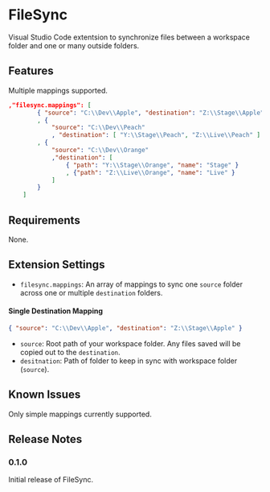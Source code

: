 # FileSync

Visual Studio Code extentsion to synchronize files between a workspace folder and one or many outside folders.

## Features

Multiple mappings supported.

```json
,"filesync.mappings": [
		{ "source": "C:\\Dev\\Apple", "destination": "Z:\\Stage\\Apple"}
		, {
			"source": "C:\\Dev\\Peach"
			, "destination": [ "Y:\\Stage\\Peach", "Z:\\Live\\Peach" ] }
		, {
			"source": "C:\\Dev\\Orange"
			,"destination": [
				{ "path": "Y:\\Stage\\Orange", "name": "Stage" }
				, {"path": "Z:\\Live\\Orange", "name": "Live" }
			]
		}
	]
```

## Requirements

None.

## Extension Settings

* `filesync.mappings`: An array of mappings to sync one `source` folder across one or multiple `destination` folders.

#### Single Destination Mapping
```json
{ "source": "C:\\Dev\\Apple", "destination": "Z:\\Stage\\Apple" }
```
* `source`: Root path of your workspace folder. Any files saved will be copied out to the `destination`.
* `desitnation`: Path of folder to keep in sync with workspace folder (`source`).

## Known Issues

Only simple mappings currently supported.

## Release Notes

### 0.1.0

Initial release of FileSync.